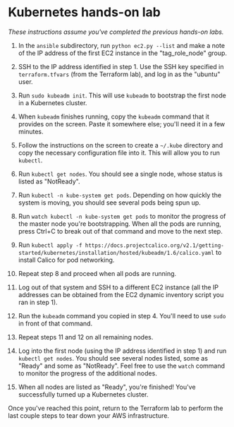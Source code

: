 # Kubernetes hands-on lab

_These instructions assume you've completed the previous hands-on labs._

1. In the `ansible` subdirectory, run `python ec2.py --list` and make a note of the IP address of the first EC2 instance in the "tag_role_node" group.

2. SSH to the IP address identified in step 1. Use the SSH key specified in `terraform.tfvars` (from the Terraform lab), and log in as the "ubuntu" user.

3. Run `sudo kubeadm init`. This will use `kubeadm` to bootstrap the first node in a Kubernetes cluster.

4. When `kubeadm` finishes running, copy the `kubeadm` command that it provides on the screen. Paste it somewhere else; you'll need it in a few minutes.

5. Follow the instructions on the screen to create a `~/.kube` directory and copy the necessary configuration file into it. This will allow you to run `kubectl`.

6. Run `kubectl get nodes`. You should see a single node, whose status is listed as "NotReady".

7. Run `kubectl -n kube-system get pods`. Depending on how quickly the system is moving, you should see several pods being spun up.

8. Run `watch kubectl -n kube-system get pods` to monitor the progress of the master node you're bootstrapping. When all the pods are running, press Ctrl+C to break out of that command and move to the next step.

9. Run `kubectl apply -f https://docs.projectcalico.org/v2.1/getting-started/kubernetes/installation/hosted/kubeadm/1.6/calico.yaml` to install Calico for pod networking.

10. Repeat step 8 and proceed when all pods are running.

11. Log out of that system and SSH to a different EC2 instance (all the IP addresses can be obtained from the EC2 dynamic inventory script you ran in step 1).

12. Run the `kubeadm` command you copied in step 4. You'll need to use `sudo` in front of that command.

13. Repeat steps 11 and 12 on all remaining nodes.

14. Log into the first node (using the IP address identified in step 1) and run `kubectl get nodes`. You should see several nodes listed, some as "Ready" and some as "NotReady". Feel free to use the `watch` command to monitor the progress of the additional nodes.

15. When all nodes are listed as "Ready", you're finished! You've successfully turned up a Kubernetes cluster.

Once you've reached this point, return to the Terraform lab to perform the last couple steps to tear down your AWS infrastructure.
